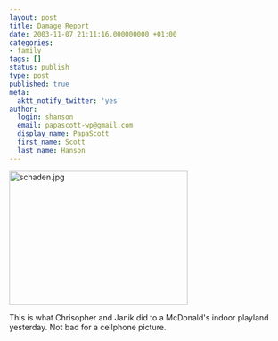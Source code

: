 ```yaml
---
layout: post
title: Damage Report
date: 2003-11-07 21:11:16.000000000 +01:00
categories:
- family
tags: []
status: publish
type: post
published: true
meta:
  aktt_notify_twitter: 'yes'
author:
  login: shanson
  email: papascott-wp@gmail.com
  display_name: PapaScott
  first_name: Scott
  last_name: Hanson
---
```

<p><img alt="schaden.jpg" src="http://www.papascott.de/wordpress/wp-content/uploads/2003/11/schaden.jpg" width="320" height="240" border="0" /></p>
<p>This is what Chrisopher and Janik did to a McDonald's indoor playland yesterday. Not bad for a cellphone picture.</p>
